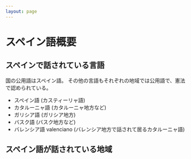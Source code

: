 ```yaml
---
layout: page
---
```


# スペイン語概要

## スペインで話されている言語

国の公用語はスペイン語。 その他の言語もそれぞれの地域では公用語で、憲法で認められている。

* スペイン語 (カスティーリャ語)
* カタルーニャ語 (カタルーニャ地方など)
* ガリシア語 (ガリシア地方)
* バスク語 (バスク地方など)
* バレンシア語 valenciano (バレンシア地方で話されて居るカタルーニャ語)

## スペイン語が話されている地域
